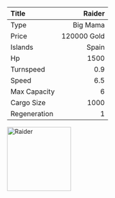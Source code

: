 |Title        | Raider   
|:-|-:
|Type         | Big Mama           
|Price        | 120000 Gold    
|Islands      | Spain
|Hp           | 1500
|Turnspeed    | 0.9
|Speed        | 6.5
|Max Capacity | 6
|Cargo Size   | 1000
|Regeneration | 1

<img src="assets/img/raider.png" alt="Raider"  width="150px" length="150px">